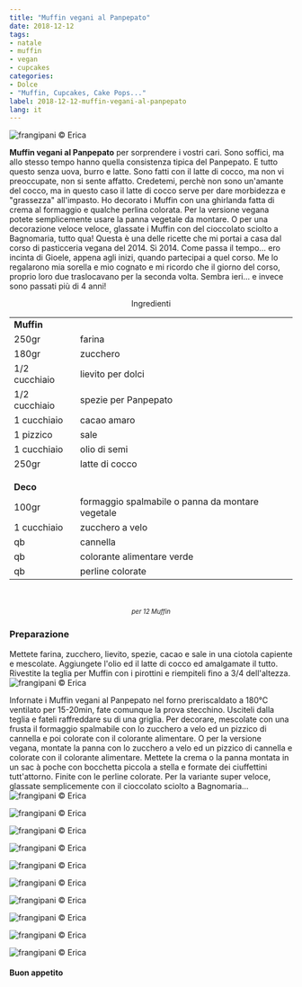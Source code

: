 ```yaml
---
title: "Muffin vegani al Panpepato"
date: 2018-12-12
tags:
- natale
- muffin
- vegan
- cupcakes
categories:
- Dolce
- "Muffin, Cupcakes, Cake Pops..."
label: 2018-12-12-muffin-vegani-al-panpepato
lang: it
---
```

![](header.jpg "frangipani © Erica")

**Muffin vegani al Panpepato** per sorprendere i vostri cari. Sono soffici, ma allo stesso tempo hanno quella consistenza tipica del Panpepato. E tutto questo senza uova, burro e latte. Sono fatti con il latte di cocco, ma non vi preoccupate, non si sente affatto. Credetemi, perchè non sono un'amante del cocco, ma in questo caso il latte di cocco serve per dare morbidezza e "grassezza" all'impasto. Ho decorato i Muffin con una ghirlanda fatta di crema al formaggio e qualche perlina colorata. Per la versione vegana potete semplicemente usare la panna vegetale da montare. O per una decorazione veloce veloce, glassate i Muffin con del cioccolato sciolto a Bagnomaria, tutto qua! Questa è una delle ricette che mi portai a casa dal corso di pasticceria vegana del 2014. Sì 2014. Come passa il tempo... ero incinta di Gioele, appena agli inizi, quando partecipai a quel corso. Me lo regalarono mia sorella e mio cognato e mi ricordo che il giorno del corso, proprio loro due traslocavano per la seconda volta. Sembra ieri... e invece sono passati più di 4 anni!

<div id="wrapper" style="text-align: center">
  <div id="yourdiv" style="display: inline-block;">
    <div class="ingredients" itemscope itemtype="http://schema.org/Recipe">
      <span itemprop="name" style="display:none;">Muffin vegani al Panpepato</span>
      <span itemprop="recipeCategory" style="display:none;">Dolce</span>
      <img itemprop="image" style="display:none;" class="ignore-gallery-item" src="header.jpeg"/>
      <span itemprop="author" style="display:none;">Erica Raiano</span>
      <span itemprop="description" style="display:none;">Muffin vegani al Panpepato per sorprendere i vostri cari. Sono soffici, ma allo stesso tempo hanno quella consistenza tipica del Panpepato.</span>
      <div class="ingredients-title">Ingredienti</div>
      <table>
        <tbody>
          <tr>
            <td colspan="2"><b>Muffin</b></td>
          </tr>
          <tr itemprop="recipeIngredient">
            <td>250gr</td>
            <td>farina</td>
          </tr>
          <tr itemprop="recipeIngredient">
            <td>180gr</td>
            <td>zucchero</td>
          </tr>
          <tr itemprop="recipeIngredient">
            <td>1/2 cucchiaio</td>
            <td>lievito per dolci</td>
          </tr>
          <tr itemprop="recipeIngredient">
            <td>1/2 cucchiaio</td>
            <td>spezie per Panpepato</td>
          </tr>
          <tr itemprop="recipeIngredient">
            <td>1 cucchiaio</td>
            <td>cacao amaro</td>
          </tr>
          <tr itemprop="recipeIngredient">
            <td>1 pizzico</td>
            <td>sale</td>
          </tr>
          <tr itemprop="recipeIngredient">
            <td>1 cucchiaio</td>
            <td>olio di semi</td>
          </tr>
          <tr itemprop="recipeIngredient">
            <td>250gr</td>
            <td>latte di cocco</td>
          </tr>
          <tr style="height: 15px;"></tr>
          <tr>          
            <td colspan="2"><b>Deco</b></td>
          </tr>
          <tr itemprop="recipeIngredient">
            <td>100gr</td>
            <td>formaggio spalmabile o panna da montare vegetale</td>
          </tr>
          <tr itemprop="recipeIngredient">
            <td>1 cucchiaio</td>
            <td>zucchero a velo</td>
          </tr>
          <tr itemprop="recipeIngredient">
            <td>qb</td>
            <td>cannella</td>
          </tr>
          <tr itemprop="recipeIngredient">
            <td>qb</td>
            <td>colorante alimentare verde</td>
          </tr>
          <tr itemprop="recipeIngredient">
            <td>qb</td>
            <td>perline colorate</td>
          </tr>
        </tbody>
      </table>
      <br></br>
      <i class="pull-right" style="font-size: 80%;">per 12 Muffin</i>
    </div>
  </div>
</div>


<h3>
  <font color="grey">
    <i class="fa-solid fa-gears"></i>
  </font> Preparazione
</h3>

Mettete farina, zucchero, lievito, spezie, cacao e sale in una ciotola capiente e mescolate. Aggiungete l'olio ed il latte di cocco ed amalgamate il tutto. Rivestite la teglia per Muffin con i pirottini e riempiteli fino a 3/4 dell'altezza.
![](teglia.jpg "frangipani © Erica")

Infornate i Muffin vegani al Panpepato nel forno preriscaldato a 180°C ventilato per 15-20min, fate comunque la prova stecchino. Usciteli dalla teglia e fateli raffreddare su di una griglia. Per decorare, mescolate con una frusta il formaggio spalmabile con lo zucchero a velo ed un pizzico di cannella e poi colorate con il colorante alimentare. O per la versione vegana, montate la panna con lo zucchero a velo ed un pizzico di cannella e colorate con il colorante alimentare. Mettete la crema o la panna montata in un sac à poche con bocchetta piccola a stella e formate dei ciuffettini tutt'attorno. Finite con le perline colorate. Per la variante super veloce, glassate semplicemente con il cioccolato sciolto a Bagnomaria...
![](risultato1.jpg "frangipani © Erica")

![](risultato2.jpg "frangipani © Erica")

![](risultato3.jpg "frangipani © Erica")

![](risultato4.jpg "frangipani © Erica")

![](risultato5.jpg "frangipani © Erica")

![](risultato6.jpg "frangipani © Erica")

![](risultato7.jpg "frangipani © Erica")

![](risultato8.jpg "frangipani © Erica")

![](risultato9.jpg "frangipani © Erica")

![](risultato10.jpg "frangipani © Erica")

<h4>Buon appetito
  <font color="red">
    <i class="fa-regular fa-face-smile"></i>
  </font>
</h4>
